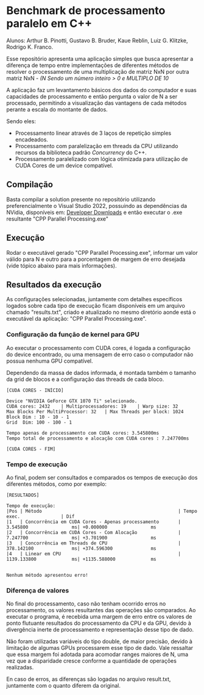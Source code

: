 # Benchmark de processamento paralelo em C++

Alunos: Arthur B. Pinotti, Gustavo B. Bruder, Kaue Reblin, Luiz G. Klitzke, Rodrigo K. Franco.

Esse repositório apresenta uma aplicação simples que busca apresentar a diferença de tempo entre implementações de diferentes métodos de resolver o processamento de uma multiplicação de matriz NxN por outra matriz NxN - *(N Sendo um número inteiro > 0 e MULTIPLO DE 10*

A aplicação faz um levantamento básicos dos dados do computador e suas capacidades de processamento e então pergunta o valor de N a ser processado, permitindo a visualização das vantagens de cada métodos perante a escala do montante de dados.

Sendo eles:

- Processamento linear através de 3 laços de repetição simples encadeados.
- Processamento com paralelização em threads da CPU utilizando recursos da biblioteca padrão *Concurrency* do C++.
- Processamento paralelizado com lógica otimizada para utilização de CUDA Cores de um device compatível.

## Compilação
Basta compilar a solution presente no repositório utilizando preferencialmente o Visual Studio 2022, possuindo as dependências da NVidia, disponíveis em: [Developer Downloads](https://developer.nvidia.com/downloads) e então executar o .exe resultante "CPP Parallel Processing.exe"

## Execução
Rodar o executável gerado "CPP Parallel Processing.exe", informar um valor válido para N e outro para a porcentagem de margem de erro desejada (vide tópico abaixo para mais informações).

## Resultados da execução
As configurações selecionadas, juntamente com detalhes específicos logados sobre cada tipo de execução ficam disponíveis em um arquivo chamado "results.txt", criado e atualizado no mesmo diretório aonde está o executável da aplicação: "CPP Parallel Processing.exe".

### Configuração da função de kernel para GPU

Ao executar o processamento com CUDA cores, é logada a configuração do device encontrado, ou uma mensagem de erro caso o computador não possua nenhuma GPU compatível.

Dependendo da massa de dados informada, é montada também o tamanho da grid de blocos e a configuração das threads de cada bloco.

```
[CUDA CORES - INÍCIO]

Device "NVIDIA GeForce GTX 1070 Ti" selecionado.
CUDA cores: 2432	| Multiprocessadores: 19	| Warp size: 32
Max Blocks Per MultiProcessor: 32	| Max Threads per block: 1024
Block Dim : 10 - 10 - 1
Grid  Dim: 100 - 100 - 1

Tempo apenas de processamento com CUDA cores: 3.545800ms
Tempo total de processamento e alocação com CUDA cores : 7.247700ms

[CUDA CORES - FIM]
```

### Tempo de execução

Ao final, podem ser consultados e comparados os tempos de execução dos diferentes métodos, como por exemplo:

```
[RESULTADOS]

Tempo de execução:
|Pos | Método                                                  | Tempo exec.               | Dif                        
|1   | Concorrência em CUDA Cores - Apenas processamento       | 3.545800                ms| +0.000000                ms
|2   | Concorrência em CUDA Cores - Com Alocação               | 7.247700                ms| +3.701900                ms
|3   | Concorrência em Threads de CPU                          | 378.142100              ms| +374.596300              ms
|4   | Linear em CPU                                           | 1139.133800             ms| +1135.588000             ms


Nenhum método apresentou erro!
```

### Diferença de valores

No final do processamento, caso não tenham ocorrido erros no processamento, os valores resultantes das operações são comparados.
Ao executar o programa, é recebida uma margem de erro entre os valores de ponto flutuante resultados do processamento da CPU e da GPU, devido à divergência inerte de processamento e representação desse tipo de dado.

Não foram utilizadas variáveis do tipo double, de maior precisão, devido à limitação de algumas GPUs processarem esse tipo de dado.
Vale ressaltar que essa margem foi adotada para acomodar ranges maiores de N, uma vez que a disparidade cresce conforme a quantidade de operações realizadas.

En caso de erros, as diferenças são logadas no arquivo result.txt, juntamente com o quanto diferem da original. 

